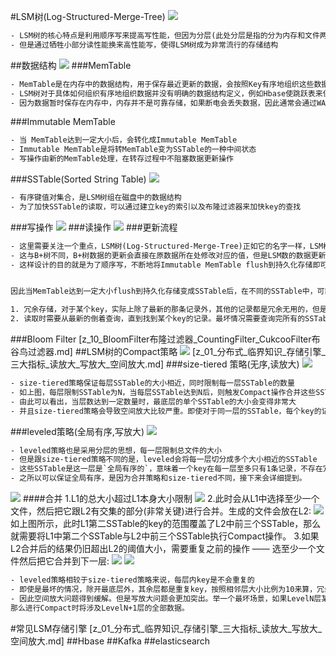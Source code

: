 #LSM树(Log-Structured-Merge-Tree)
![](.z_01_分布式_临界知识_LSM_images/3c9d7a28.png)
```asp
- LSM树的核心特点是利用顺序写来提高写性能，但因为分层(此处分层是指的分为内存和文件两部分)的设计会稍微降低读性能
- 但是通过牺牲小部分读性能换来高性能写，使得LSM树成为非常流行的存储结构
```
##数据结构
![](.z_00_prometheus_03_物理存储_images/a40088ef.png)
###MemTable
```asp
- MemTable是在内存中的数据结构，用于保存最近更新的数据，会按照Key有序地组织这些数据
- LSM树对于具体如何组织有序地组织数据并没有明确的数据结构定义，例如Hbase使跳跃表来保证内存中key的有序
- 因为数据暂时保存在内存中，内存并不是可靠存储，如果断电会丢失数据，因此通常会通过WAL(Write-ahead logging，预写式日志)的方式来保证数据的可靠性
```
###Immutable MemTable
```asp
- 当 MemTable达到一定大小后，会转化成Immutable MemTable
- Immutable MemTable是将转MemTable变为SSTable的一种中间状态
- 写操作由新的MemTable处理，在转存过程中不阻塞数据更新操作
```
###SSTable(Sorted String Table)
![](.z_00_prometheus_03_物理存储_images/438db35d.png)
```asp
- 有序键值对集合，是LSM树组在磁盘中的数据结构
- 为了加快SSTable的读取，可以通过建立key的索引以及布隆过滤器来加快key的查找
```
###写操作
![](.z_01_分布式_临界知识_LSM_images/2c03eb5f.png)
###读操作
![](.z_01_分布式_临界知识_LSM_images/7e2330f3.png)
###更新流程
```asp
- 这里需要关注一个重点，LSM树(Log-Structured-Merge-Tree)正如它的名字一样，LSM树会将所有的数据插入、修改、删除等操作记录(注意是操作记录)保存在内存之中，当此类操作达到一定的数据量后，再批量地顺序写入到磁盘当中
- 这与B+树不同，B+树数据的更新会直接在原数据所在处修改对应的值，但是LSM数的数据更新是日志式的，当一条数据更新是直接append一条更新记录完成的
- 这样设计的目的就是为了顺序写，不断地将Immutable MemTable flush到持久化存储即可，而不用去修改之前的SSTable中的key，保证了顺序写


因此当MemTable达到一定大小flush到持久化存储变成SSTable后，在不同的SSTable中，可能存在相同Key的记录，当然最新的那条记录才是准确的。这样设计的虽然大大提高了写性能，但同时也会带来一些问题：

1. 冗余存储，对于某个key，实际上除了最新的那条记录外，其他的记录都是冗余无用的，但是仍然占用了存储空间。因此需要进行Compact操作(合并多个SSTable)来清除冗余的记录。
2. 读取时需要从最新的倒着查询，直到找到某个key的记录。最坏情况需要查询完所有的SSTable，这里可以通过前面提到的索引/布隆过滤器来优化查找速度
```
###Bloom Filter
[z_10_BloomFilter布隆过滤器_CountingFilter_CukcooFilter布谷鸟过滤器.md]
##LSM树的Compact策略
![](.z_01_分布式_临界知识_LSM_images/c3ffc25f.png)
[z_01_分布式_临界知识_存储引擎_三大指标_读放大_写放大_空间放大.md]
###size-tiered 策略(无序,读放大)
![](.z_01_分布式_临界知识_LSM_images/481fd40e.png)
```asp
- size-tiered策略保证每层SSTable的大小相近，同时限制每一层SSTable的数量
- 如上图，每层限制SSTable为N，当每层SSTable达到N后，则触发Compact操作合并这些SSTable，并将合并后的结果写入到下一层成为一个更大的sstable。
- 由此可以看出，当层数达到一定数量时，最底层的单个SSTable的大小会变得非常大
- 并且size-tiered策略会导致空间放大比较严重。即使对于同一层的SSTable，每个key的记录是可能存在多份的，只有当该层的SSTable执行compact操作才会消除这些key的冗余记录。
```
###leveled策略(全局有序,写放大)
![](.z_01_分布式_临界知识_LSM_images/78773fb3.png)
```asp
- leveled策略也是采用分层的思想，每一层限制总文件的大小
- 但是跟size-tiered策略不同的是，leveled会将每一层切分成多个大小相近的SSTable
- 这些SSTable是这一层是`全局有序的`，意味着一个key在每一层至多只有1条记录，不存在冗余记录
- 之所以可以保证全局有序，是因为合并策略和size-tiered不同，接下来会详细提到。
```
![](.z_01_分布式_临界知识_LSM_images/3662297d.png)
####合并
1.L1的总大小超过L1本身大小限制
![](.z_01_分布式_临界知识_LSM_images/a8e1a69c.png)
2.此时会从L1中选择至少一个文件，然后把它跟L2有交集的部分(非常关键)进行合并。生成的文件会放在L2:
![](.z_01_分布式_临界知识_LSM_images/f322c861.png)
如上图所示，此时L1第二SSTable的key的范围覆盖了L2中前三个SSTable，那么就需要将L1中第二个SSTable与L2中前三个SSTable执行Compact操作。
3.如果L2合并后的结果仍旧超出L2的阈值大小，需要重复之前的操作 —— 选至少一个文件然后把它合并到下一层:
![](.z_01_分布式_临界知识_LSM_images/ed330fa1.png)
![](.z_01_分布式_临界知识_LSM_images/75a3320b.png)
```asp
- leveled策略相较于size-tiered策略来说，每层内key是不会重复的
- 即使是最坏的情况，除开最底层外，其余层都是重复key，按照相邻层大小比例为10来算，冗余占比也很小
- 因此空间放大问题得到缓解。但是写放大问题会更加突出。举一个最坏场景，如果LevelN层某个SSTable的key的范围跨度非常大，覆盖了LevelN+1层所有key的范围，
那么进行Compact时将涉及LevelN+1层的全部数据。
```
#常见LSM存储引擎
[z_01_分布式_临界知识_存储引擎_三大指标_读放大_写放大_空间放大.md]
##Hbase
##Kafka
##elasticsearch
